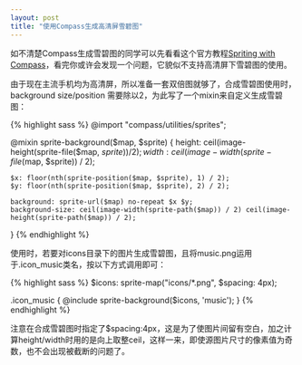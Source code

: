 ```yaml
---
layout: post
title: "使用Compass生成高清屏雪碧图"
---
```


如不清楚Compass生成雪碧图的同学可以先看看这个官方教程[Spriting with Compass](http://compass-style.org/help/tutorials/spriting/)，看完你或许会发现一个问题，它貌似不支持高清屏下雪碧图的使用。

由于现在主流手机均为高清屏，所以准备一套双倍图就够了，合成雪碧图使用时，background size/position 需要除以2，为此写了一个mixin来自定义生成雪碧图：

{% highlight sass %}
@import "compass/utilities/sprites";

@mixin sprite-background($map, $sprite) {
    height: ceil(image-height(sprite-file($map, $sprite)) / 2);
    width: ceil(image-width(sprite-file($map, $sprite)) / 2);

    $x: floor(nth(sprite-position($map, $sprite), 1) / 2);
    $y: floor(nth(sprite-position($map, $sprite), 2) / 2);

    background: sprite-url($map) no-repeat $x $y;
    background-size: ceil(image-width(sprite-path($map)) / 2) ceil(image-height(sprite-path($map)) / 2);
}
{% endhighlight %}

使用时，若要对icons目录下的图片生成雪碧图，且将music.png运用于.icon_music类名，按以下方式调用即可：

{% highlight sass %}
$icons: sprite-map("icons/*.png", $spacing: 4px);

.icon_music {
    @include sprite-background($icons, 'music');
}
{% endhighlight %}

注意在合成雪碧图时指定了$spacing:4px，这是为了使图片间留有空白，加之计算height/width时用的是向上取整ceil，这样一来，即使源图片尺寸的像素值为奇数，也不会出现被截断的问题了。

